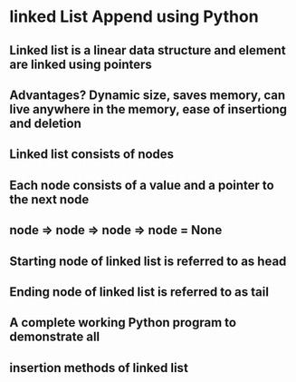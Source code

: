 # linked List Append using Python

## Linked list is a linear data structure and element are linked using pointers
## Advantages? Dynamic size, saves memory, can live anywhere in the memory, ease of insertiong and deletion

## Linked list consists of nodes
## Each node consists of a value and a pointer to the next node
## node => node => node => node = None

## Starting node of linked list is referred to as head
## Ending node of linked list is referred to as tail

## A complete working Python program to demonstrate all
## insertion methods of linked list
